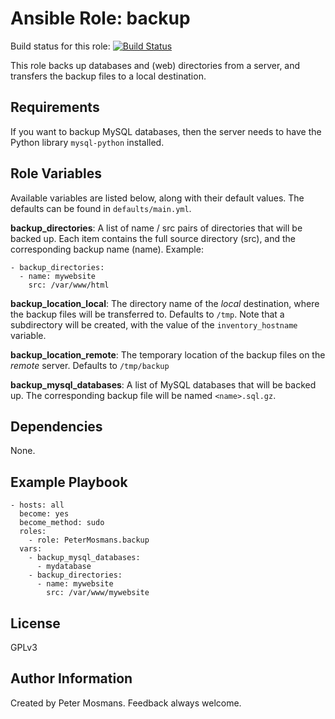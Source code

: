 Ansible Role: backup
=========

Build status for this role: [![Build Status](https://travis-ci.org/PeterMosmans/ansible-role-backup.svg)](https://travis-ci.org/PeterMosmans/ansible-role-backup)

This role backs up databases and (web) directories from a server, and transfers the backup files to a local destination.

Requirements
------------

If you want to backup MySQL databases, then the server needs to have the Python library `mysql-python` installed.

Role Variables
--------------

Available variables are listed below, along with their default values. The defaults can be found in ```defaults/main.yml```.

**backup_directories**: A list of name / src pairs of directories that will be backed up. Each item contains the full source directory (src), and the corresponding backup name (name). Example:
```
- backup_directories:
  - name: mywebsite
    src: /var/www/html
```

**backup_location_local**: The directory name of the *local* destination, where the backup files will be transferred to. Defaults to `/tmp`. Note that a subdirectory will be created, with the value of the `inventory_hostname` variable.

**backup_location_remote**: The temporary location of the backup files on the *remote* server. Defaults to `/tmp/backup`

**backup_mysql_databases**: A list of MySQL databases that will be backed up. The corresponding backup file will be named `<name>.sql.gz`.


Dependencies
------------

None.

Example Playbook
----------------
```
- hosts: all
  become: yes
  become_method: sudo
  roles:
    - role: PeterMosmans.backup
  vars:
    - backup_mysql_databases:
      - mydatabase
    - backup_directories:
      - name: mywebsite
        src: /var/www/mywebsite
```

License
-------
GPLv3


Author Information
------------------
Created by Peter Mosmans. Feedback always welcome.
